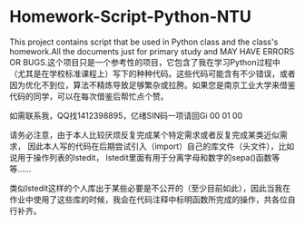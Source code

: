 # Homework-Script-Python-NTU
This project contains script that be used in Python class and the class's homework.All the documents just for primary study and MAY HAVE ERRORS OR BUGS.这个项目只是一个参考性的项目，它包含了我在学习Python过程中（尤其是在学校标准课程上）写下的种种代码。这些代码可能含有不少错误，或者因为优化不到位，算法不精炼导致足够繁杂或拉胯。如果您是南京工业大学来借鉴代码的同学，可以在每次借鉴后帮忙点个赞。

如需联系我，QQ找1412398895，亿绪SIN码一项请回Gi 00 01 00

请务必注意，由于本人比较厌烦反复完成某个特定需求或者反复完成某类近似需求， 因此本人写的代码在后期尝试引入（import）自己的库文件（头文件），比如说用于操作列表的lstedit， lstedit里面有用于分离字母和数字的sepa()函数等等……

类似lstedit这样的个人库出于某些必要是不公开的（至少目前如此），因此当我在作业中使用了这些库的时候，我会在代码注释中标明函数所完成的操作，共各位自行补齐。

